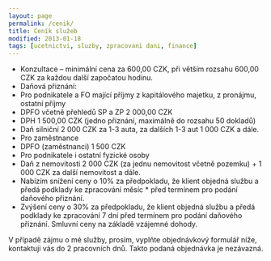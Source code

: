 ```yaml
---
layout: page
permalink: /cenik/
title: Ceník služeb
modified: 2013-01-18
tags: [ucetnictvi, sluzby, zpracovani dani, finance]
---
```


 * Konzultace – minimální cena za 600,00 CZK, při větším rozsahu 600,00 CZK za každou další započatou  hodinu.
 * Daňová přiznání:
 * Pro podnikatele a FO mající příjmy z kapitálového majetku, z pronájmu, ostatní příjmy
 * DPFO včetně přehledů SP a ZP  2 000,00 CZK
 * DPH   	1 500,00 CZK (jedno přiznání, maximálně do rozsahu 50 dokladů)
 * Daň silniční 2 000 CZK za 1-3 auta, za dalších 1-3 aut 1 000 CZK a dále.
 * Pro zaměstnance
 * DPFO (zaměstnanci) 1 500 CZK
 * Pro podnikatele i ostatní fyzické osoby
 * Daň z nemovitosti 2 000 CZK (za jednu nemovitost včetně pozemku) + 1 000 CZK za další nemovitost a  dále.
 * Nabízím snížení ceny o 10% za předpokladu, že klient objedná službu a předá podklady ke zpracování  měsíc * před termínem pro podání daňového přiznání.
 * Zvýšení ceny o 30% za předpokladu, že klient objedná službu a předá podklady ke zpracování 7 dní před  termínem pro podání daňového přiznání.
Smluvní ceny na základě vzájemné dohody.

V případě zájmu o mé služby, prosím, vyplňte objednávkový formulář níže, kontaktuji vás do 2 pracovních dnů. Takto podaná objednávka je nezávazná.